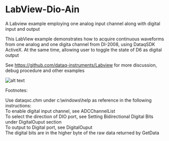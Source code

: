 # LabView-Dio-Ain
A Labview example employing one analog input channel along with digital input and output

This LabView example demonstrates how to acquire continuous waveforms from one analog and one digita channel from DI-2008, using DataqSDK ActiveX. At the same time, allowing user to toggle the state of D6 as digital output

See https://github.com/dataq-instruments/Labview for more discussion, debug procedure and other examples

![alt text](https://www.dataq.com/resources/repository/labviewdio.gif "ScreenCapture by LICECap")

Footnotes: 

Use dataqxc.chm under c:\windows\help as reference in the following instructions:<br/>
To enable digital input channel, see ADCChannelList <br/>
To select the direction of DIO port, see Setting Bidirectional Digital Bits under DigitalOuput section<br/>
To output to Digital port, see DigitalOuput <br/>
The digital bits are in the higher byte of the raw data returned by GetData
